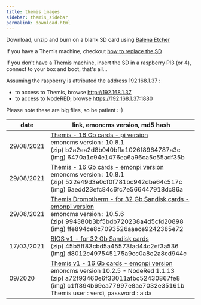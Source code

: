 ```yaml
---
title: themis images
sidebar: themis_sidebar
permalink: download.html
---
```


Download, unzip and burn on a blank SD card using [Balena Etcher](https://www.balena.io/etcher)

If you have a Themis machine, checkout [how to replace the SD](Themis_change_SD) 

If you don't have a Themis machine, insert the SD in a raspberry PI3 (or 4), connect to your box and boot, that's all...

Assuming the raspberry is attributed the address 192.168.1.37 :
- to access to Themis, browse http://192.168.1.37
- to access to NodeRED, browse https://192.168.1.37:1880

Please note these are big files, so be patient :-)

date | link, emoncms version, md5 hash
--|--
29/08/2021 | [Themis - 16 Gb cards - pi version](https://drive.google.com/uc?id=1SM9nP_75u8EXGqZST3VIVUsi-6czyYox&export=download) <br> emoncms version : 10.8.1 <br> (zip) b2a2ea2d8b040bffa1026f8964787a3c <br> (img) 6470a1c94e1476ea6a96ca5c55adf35b
29/08/2021 | [Themis - 16 Gb cards - emonpi version](https://drive.google.com/uc?id=17oDC_m1JGMFf5pbiJfR0FC0u7mWsDnax&export=download) <br> emoncms version : 10.8.1 <br> (zip) 522e49d3e0cf0f781bc942dbe64c517c <br> (img) 6aedd23efc84c6fc7e566447918dc86a
29/08/2021 | [Themis Dromotherm - for 32 Gb Sandisk cards - emonpi version](https://drive.google.com/uc?id=1o1-fPAVir6RJTm3YXmyQrn6phPwarYOV&export=download) <br> emoncms version : 10.5.6 <br> (zip) 994380b3bf5bdb720238a4d5cfd20898 <br> (img) ffe894ce8c7093526aaece9242385e72
17/03/2021 | [BIOS v1 - for 32 Gb Sandisk cards](https://drive.google.com/uc?id=1bupTvF8wL5hlDbqJBezgZWMwG7fgJnfB&export=download) <br> (zip) 45b5ff83cbd5a45573fad44c2ef3a536 <br> (img) d8012c497545175a9cc0a8e2a8cd944c
09/2020 | [Themis v1 - 16 Gb cards - emonpi version](https://drive.google.com/uc?id=18_RIWeMACD1F-Qyf65KIlvG0Gkpq2DmM&export=download) <br> emoncms version 10.2.5 - NodeRed 1.1.13 <br> (zip) a72f93460e6f33011afbc52430867fe8 <br> (img) c1ff894b69ea77997e8ae7032e35161b <br> Themis user : verdi, password : aida
